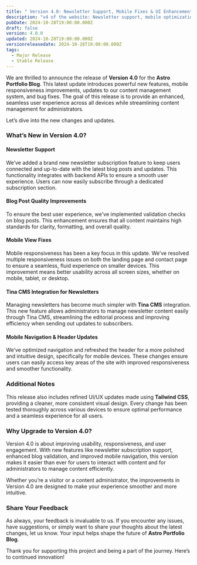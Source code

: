 ```yaml
---
title: " Version 4.0: Newsletter Support, Mobile Fixes & UI Enhancements"
description: "v4 of the website: Newsletter support, mobile optimizations, and UI enhancements"
pubDate: 2024-10-28T19:00:00.000Z
draft: false
version: 4.0.0
updated: 2024-10-28T19:00:00.000Z
versionreleasedate: 2024-10-28T19:00:00.000Z
tags:
  - Major Release
  - Stable Release
---
```


We are thrilled to announce the release of **Version 4.0** for the **Astro Portfolio Blog**. This latest update introduces powerful new features, mobile responsiveness improvements, updates to our content management system, and bug fixes. The goal of this release is to provide an enhanced, seamless user experience across all devices while streamlining content management for administrators.

Let’s dive into the new changes and updates.

### **What’s New in Version 4.0?**

#### **Newsletter Support**

We’ve added a brand new newsletter subscription feature to keep users connected and up-to-date with the latest blog posts and updates. This functionality integrates with backend APIs to ensure a smooth user experience. Users can now easily subscribe through a dedicated subscription section.

#### **Blog Post Quality Improvements**

To ensure the best user experience, we've implemented validation checks on blog posts. This enhancement ensures that all content maintains high standards for clarity, formatting, and overall quality.

#### **Mobile View Fixes**

Mobile responsiveness has been a key focus in this update. We’ve resolved multiple responsiveness issues on both the landing page and contact page to ensure a seamless, fluid experience on smaller devices. This improvement means better usability across all screen sizes, whether on mobile, tablet, or desktop.

#### **Tina CMS Integration for Newsletters**

Managing newsletters has become much simpler with **Tina CMS** integration. This new feature allows administrators to manage newsletter content easily through Tina CMS, streamlining the editorial process and improving efficiency when sending out updates to subscribers.

#### **Mobile Navigation & Header Updates**

We’ve optimized navigation and refreshed the header for a more polished and intuitive design, specifically for mobile devices. These changes ensure users can easily access key areas of the site with improved responsiveness and smoother functionality.

### **Additional Notes**

This release also includes refined UI/UX updates made using **Tailwind CSS**, providing a cleaner, more consistent visual design. Every change has been tested thoroughly across various devices to ensure optimal performance and a seamless experience for all users.

### **Why Upgrade to Version 4.0?**

Version 4.0 is about improving usability, responsiveness, and user engagement. With new features like newsletter subscription support, enhanced blog validation, and improved mobile navigation, this version makes it easier than ever for users to interact with content and for administrators to manage content efficiently.

Whether you’re a visitor or a content administrator, the improvements in Version 4.0 are designed to make your experience smoother and more intuitive.

### **Share Your Feedback**

As always, your feedback is invaluable to us. If you encounter any issues, have suggestions, or simply want to share your thoughts about the latest changes, let us know. Your input helps shape the future of **Astro Portfolio Blog**.

Thank you for supporting this project and being a part of the journey. Here’s to continued innovation!
